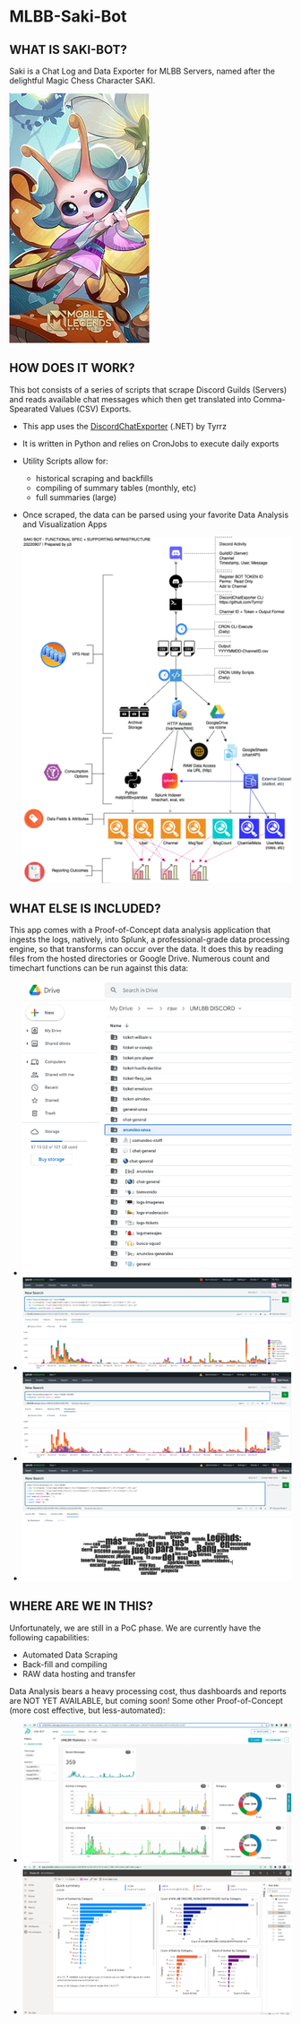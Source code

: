 # MLBB-Saki-Bot

## WHAT IS SAKI-BOT?
Saki is a Chat Log and Data Exporter for MLBB Servers, named after the delightful Magic Chess Character SAKI. 

![Saki](https://raw.githubusercontent.com/p3hndrx/MLBB-Saki-Bot/master/img/Frangipani_Saki.webp)

## HOW DOES IT WORK?
This bot consists of a series of scripts that scrape Discord Guilds (Servers) and reads available chat messages which then get translated into Comma-Spearated Values (CSV) Exports.
- This app uses the [DiscordChatExporter](https://github.com/Tyrrrz/DiscordChatExporter/) (.NET) by Tyrrz
- It is written in Python and relies on CronJobs to execute daily exports
- Utility Scripts allow for:
  - historical scraping and backfills
  - compiling of summary tables (monthly, etc)
  - full summaries (large)
- Once scraped, the data can be parsed using your favorite Data Analysis and Visualization Apps

  ![HOW IT WORKS](https://github.com/p3hndrx/MLBB-Saki-Bot/blob/master/img/Saki_Bot.drawio.png)
  
## WHAT ELSE IS INCLUDED?
This app comes with a Proof-of-Concept data analysis application that ingests the logs, natively, into Splunk, a professional-grade data processing engine, so that transforms can occur over the data. It does this by reading files from the hosted directories or Google Drive. Numerous count and timechart functions can be run against this data:
- ![Google Drive](https://github.com/p3hndrx/MLBB-Saki-Bot/blob/master/img/poc-drive-channels.png?raw=true)
- ![Channel Data](https://github.com/p3hndrx/MLBB-Saki-Bot/blob/master/img/poc-splunk-channels.png?raw=true)
- ![User Data](https://github.com/p3hndrx/MLBB-Saki-Bot/blob/master/img/poc-user-channels.png?raw=true)
- ![Text Data](https://github.com/p3hndrx/MLBB-Saki-Bot/blob/master/img/poc-wordcloud.png?raw=true)

## WHERE ARE WE IN THIS?
Unfortunately, we are still in a PoC phase.
We are currently have the following capabilities:
- Automated Data Scraping
- Back-fill and compiling
- RAW data hosting and transfer

Data Analysis bears a heavy processing cost, thus dashboards and reports are NOT YET AVAILABLE, but coming soon!
Some other Proof-of-Concept (more cost effective, but less-automated):
- ![PRESET.IO](https://github.com/p3hndrx/MLBB-Saki-Bot/blob/master/img/unnamed-1.png?raw=true)
- ![Microsoft BI](https://github.com/p3hndrx/MLBB-Saki-Bot/blob/master/img/unnamed.png?raw=true)
